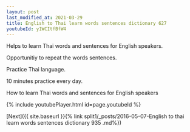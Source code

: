 ```yaml
---
layout: post
last_modified_at: 2021-03-29
title: English to Thai learn words sentences dictionary 627 
youtubeId: y1WCItfBfW4
---
```

 
 
Helps to learn Thai words and sentences for English speakers.

Opportunitiy to repeat the words sentences. 

Practice Thai language. 
 
10 minutes practice every day. 
 
How to learn Thai words and sentences for English speakers 
 
{% include youtubePlayer.html id=page.youtubeId %}
 
 
[Next]({{ site.baseurl }}{% link  split1/_posts/2016-05-07-English to thai learn words sentences dictionary 935 .md%})
 
